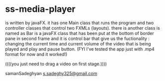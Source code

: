 # ss-media-player

is written by javaFX. it has one Main class that runs the program and two controller classes
that control two FXMLs (layouts). there is another class is named as Bar is a javaFX class that has been put at the
bottom of border pane in second frame and it is control bar that give us the fuctionality : 
changing the current time and current volume of the video that is being played and play and pause button.
(FYI I've tested the app just with .mp4 format for now and it worked!)

((((you just need to drag a video on first stage.))))

samanSadeghyan
s.sadeghy325@gmail.com

